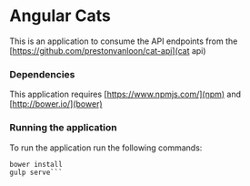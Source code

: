 # Angular Cats
This is an application to consume the API endpoints from the [https://github.com/prestonvanloon/cat-api](cat api)

### Dependencies

This application requires [https://www.npmjs.com/](npm) and [http://bower.io/](bower)

### Running the application

To run the application run the following commands:

```npm install
bower install
gulp serve```